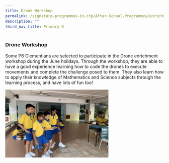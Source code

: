 ```yaml
---
title: Drone Workshop
permalink: /signature-programmes-in-ctp/After-School-Programmes/enrichment/p6/drama-workshop/
description: ""
third_nav_title: Primary 6
---
```

### Drone Workshop
Some P6 Clementians are selected to participate in the Drone enrichment workshop during the June holidays. Through the workshop, they are able to have a good experience learning how to code the drones to execute movements and complete the challenge posed to them. They also learn how to apply their knowledge of Mathematics and Science subjects through the learning process, and have lots of fun too!

<img src="/images/p6%20drone%20workshop.gif" 
     style="width:65%">